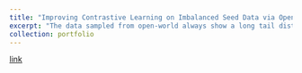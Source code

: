 ```yaml
---
title: "Improving Contrastive Learning on Imbalanced Seed Data via Open-World Sampling"
excerpt: "The data sampled from open-world always show a long tail distribution, further hurting the balancedness of contrastive learning. This paper proposed a unified sampling framework called MAK. It significantly boosts the balancedness and accuracy of contrastive learning via strategically sampling additional data. (2022/10/19)<br/>"
collection: portfolio
---
```


[link](http://xtwusamantha.github.io/files/improving-contrastive-learning-on-imbalanced-data-via-open-world-sampling.pdf)
